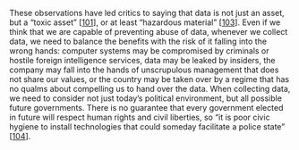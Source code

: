 These observations have led critics to saying that data is not just an asset, but a “toxic asset”
[[101](ch12.html#Schneier2016tf)], or at least “hazardous material”
[[103](ch12.html#Scott2016cq)]. Even if we think that we are capable of preventing
abuse of data, whenever we collect data, we need to balance the benefits with the risk of it falling
into the wrong hands: computer systems may be compromised by criminals or hostile foreign
intelligence services, data may be leaked by insiders, the company may fall into the hands of
unscrupulous management that does not share our values, or the country may be taken over by a regime
that has no qualms about compelling us to hand over the data. When collecting data, we need to consider not just today’s political environment, but all possible
future governments. There is no guarantee that every government elected in future will respect human
rights and civil liberties, so “it is poor civic hygiene to install technologies that could someday
facilitate a police state” [[104](ch12.html#Schneier2013qj)].